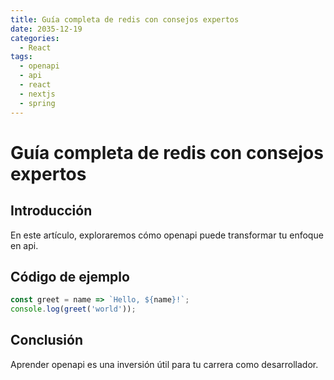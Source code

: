```yaml
---
title: Guía completa de redis con consejos expertos
date: 2035-12-19
categories:
  - React
tags:
  - openapi
  - api
  - react
  - nextjs
  - spring
---
```


# Guía completa de redis con consejos expertos

## Introducción

En este artículo, exploraremos cómo openapi puede transformar tu enfoque en api.

## Código de ejemplo

```javascript
const greet = name => `Hello, ${name}!`;
console.log(greet('world'));
```

## Conclusión

Aprender openapi es una inversión útil para tu carrera como desarrollador.